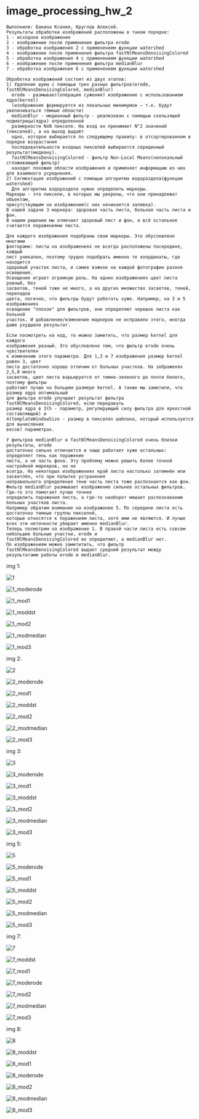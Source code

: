 # image_processing_hw_2
```
Выполнили: Бакина Ксения, Круглов Алексей.
Результаты обработки изображений расположены в таком порядке:
1 - исходное изображение 
2 - изображение после применения фильтра erode
3 - обработка изображения 2 с применением функции watershed
4 - изображение после применения фильтра fastNlMeansDenoisingColored
5 - обработка изображения 4 с применением функции watershed
6 - изображение после применения фильтра medianBlur
7 - обработка изображения 6 с применением функции watershed

Обработка изображений состоит из двух этапов:
1) Удаление шума с помощью трех разных фильтров(erode, fastNlMeansDenoisingColored, medianBlur)
  erode - размывает(операция сужения) изображение с использованием ядра(kernel)
  (изображение формируется из локальных минимумов — т.е. будут увеличиваться тёмные области)
  medianBlur - медианный фильтр - реализован с помощью скользящей подматрицы(ядра) определенной 
  размерности NxN пикселя. На вход он принимает N^2 значений (пикселей), а на выход выдаёт 
  одно, которое выбирается по следующему правилу: в отсортированном в порядке возрастания 
  последовательности входных пикселей выбирается серединный результат(медиану).
  fastNlMeansDenoisingColored - фильтр Non-Local Means(нелокальный сглаживающий фильтр) 
  находит похожие области изображения и применяет информацию из них для взаимного усреднения.
2) Сегментация изображений с помощью алгоритма водораздела(функции watershed)
  Для алгоритма водораздела нужно определить маркеры.
Маркеры - это пиксели, в которых мы уверены, что они принадлежат объектам,
присутствующим на изображении(с них начинается заливка).
В нашей задаче 3 маркера: здоровая часть листа, больная часть листа и фон.
В нашем решении мы отмечает здоровый лист и фон, а всё остальное считается поражениями листа.

Для каждого изображения подобраны свои маркеры. Это обусловлено многими 
факторами: листы на изображениях не всегда расположены посередине, каждый 
лист уникален, поэтому трудно подобрать именно те координаты, где находится 
здоровый участок листа, и самое важное на каждой фотографии разное освещение. 
Освещение играет огромную роль. На одних изображениях цвет листа ровный, без 
засветов, теней тоже не много, а на других множество засветов, теней, перепадов 
цвета, логично, что фильтры будут работать хуже. Например, на 3 и 5 изображениях 
освещение "плохое" для фильтров, они определяют черешок листа как больной 
участок. И добавление/изменение маркеров не исправило этого, иногда даже ухудшало результат.

Если посмотреть на код, то можно заметить, что размер kernel для каждого 
изображения разный. Это обусловлено тем, что фильтр erode очень чувствителен 
к изменению этого параметра. Для 1,3 и 7 изображения размер kernel равен 3, цвет 
листа достаточно хорошо отличим от больных участков. На зображенях 2,5,8 много 
засветов, цвет листа варьируется от темно-зеленого до почти белого, поэтому фильтры 
работают лучше на большем размере kernel. А также мы заметили, что размер ядра оптимальный 
для фильтра erode улучшает результат фильтра fastNlMeansDenoisingColored, если передавать
размер ядра в 3(h - параметр, регулирующий силу фильтра для яркостной составляющей) и 
4(templateWindowSize - размер в пикселях шаблона, который используется для вычисления
весов) параметрах.

У фильтров medianBlur и fastNlMeansDenoisingColored очень близки результаты, erode 
достаточно сильно отличается и чаще работает хуже остальных: определяет тень как поражение 
листа, а не часть фона. Эту проблему можно решить более точной настройкой маркеров, но не 
всегда. На некоторых изображениях край листа настолько затемнён или засветлён, что при попытке устранения
неправильного определения тени часть листа тоже распознается как фон.
Фильтр medianBlur размывает изображение сильнее остальных фильтров. Где-то это помогает лучше точнее 
определить поражения листа, а где-то наоборот мешает распознаванию больных участков листа.
Например обратим внимание на изображение 5. По середине листа есть достаточно темные группы пикселей,
которые относятся к поражениям листа, хотя ими не являются. И лучше всех эти неточности убирает именно medianBlur.
Теперь посмотрим на изображение 1. В правой части листа есть совсем небольшие больные участки, erode и 
fastNlMeansDenoisingColored их определяют, а medianBlur нет.
По изображениям можно заметитить, что фильтр fastNlMeansDenoisingColored выдает средний результат между
результатами работы erode и medianBlur.
```

img 1:

![1](https://user-images.githubusercontent.com/61293111/138915851-92a71a97-3e5b-42a0-8ecf-a0edd50e88a1.jpg)

![1_moderode](https://user-images.githubusercontent.com/61293111/138961270-37958b97-0635-450d-b0f1-8fe2c66f624b.jpg)

![1_mod1](https://user-images.githubusercontent.com/61293111/138959154-a5f51788-3087-4186-9f2f-f0713eeb2d46.jpg)

![1_moddst](https://user-images.githubusercontent.com/61293111/138961315-d69c0d0e-1c90-4cb8-8d6b-6d825db97ff6.jpg)

![1_mod2](https://user-images.githubusercontent.com/61293111/138959183-2329917f-3f78-40df-8a68-dfbefed16250.jpg)

![1_modmedian](https://user-images.githubusercontent.com/61293111/138961348-a0d31115-fe0c-4d78-8949-17220526514f.jpg)

![1_mod3](https://user-images.githubusercontent.com/61293111/138959203-26498318-1c66-404c-b321-ddaa4e3707e2.jpg)

img 2:

![2](https://user-images.githubusercontent.com/61293111/138916051-d6cdc463-bdfe-46dd-a897-4782410e7497.jpg)

![2_moderode](https://user-images.githubusercontent.com/61293111/138961616-910e55ae-fd13-46be-bb79-6be264a3b14d.jpg)

![2_mod1](https://user-images.githubusercontent.com/61293111/138959235-a0858611-42ed-4777-9eaa-8fa897c08b1c.jpg)

![2_moddst](https://user-images.githubusercontent.com/61293111/138961633-a41e3e3f-d58f-4c3a-9944-14f34a632c4f.jpg)

![2_mod2](https://user-images.githubusercontent.com/61293111/138959257-07347a24-e4ca-4aa0-a3c0-3d0c0c27f0d1.jpg)

![2_modmedian](https://user-images.githubusercontent.com/61293111/138961648-19800b50-f081-46aa-8717-6fdac6440582.jpg)

![2_mod3](https://user-images.githubusercontent.com/61293111/138959278-f8271996-3904-4f97-8daf-aeed588f84cc.jpg)

img 3:

![3](https://user-images.githubusercontent.com/61293111/138916190-e22bb902-bbf3-4fb1-8129-35f87b8c4ed5.jpg)

![3_moderode](https://user-images.githubusercontent.com/61293111/138961664-e8f1f350-5ea1-4a0e-b4ef-a7e5028c04c7.jpg)

![3_mod1](https://user-images.githubusercontent.com/61293111/138959312-78017eab-97c1-48ea-8bfa-c11dc01b0a46.jpg)

![3_moddst](https://user-images.githubusercontent.com/61293111/138961679-b9fab282-cf40-408d-83fe-598861c0a27b.jpg)

![3_mod2](https://user-images.githubusercontent.com/61293111/138959328-4389a4f8-6e78-4b10-9c73-e49c4f9e5089.jpg)

![3_modmedian](https://user-images.githubusercontent.com/61293111/138961698-3605505f-e998-49f4-8271-04d4c2853179.jpg)

![3_mod3](https://user-images.githubusercontent.com/61293111/138959348-347c1f83-02bc-4f28-b89a-cb3e70586c00.jpg)

img 5:

![5](https://user-images.githubusercontent.com/61293111/138916270-a9fdaea1-c00c-492e-9c8e-3bcbe324d027.JPG)

![5_moderode](https://user-images.githubusercontent.com/61293111/138961744-84e29b59-9bb3-4806-9a83-d3a8316e6cdf.jpg)

![5_mod1](https://user-images.githubusercontent.com/61293111/138959384-72c242ae-5442-4da9-889e-677d118ab121.jpg)

![5_moddst](https://user-images.githubusercontent.com/61293111/138961756-fd72628b-f0f7-4676-b035-e07e4c66d278.jpg)

![5_mod2](https://user-images.githubusercontent.com/61293111/138959403-8962a36b-38cb-4573-8533-9a78e5020c7e.jpg)

![5_modmedian](https://user-images.githubusercontent.com/61293111/138961765-6e9fc8aa-3b46-4660-b97f-a4c01ad2afe6.jpg)

![5_mod3](https://user-images.githubusercontent.com/61293111/138959421-4795d855-d678-47b4-a85b-4addcb7c5cb3.jpg)

img 7:

![7](https://user-images.githubusercontent.com/61293111/138916351-bc2720de-b36e-450a-9851-5a67b5e71999.JPG)

![7_moddst](https://user-images.githubusercontent.com/61293111/138961784-eeef9d37-a7bd-4f0b-9958-2998b5e98998.jpg)

![7_mod1](https://user-images.githubusercontent.com/61293111/138959439-e7654c5e-0c02-43cc-8d4f-7f3a392851b1.jpg)

![7_moderode](https://user-images.githubusercontent.com/61293111/138961795-d6ff9dd8-f3c8-4337-87de-83ed978589f3.jpg)

![7_mod2](https://user-images.githubusercontent.com/61293111/138959463-7bbdbc5c-f4dd-4c71-9ee7-62aba907fde9.jpg)

![7_modmedian](https://user-images.githubusercontent.com/61293111/138961812-d2c8b89a-bf5d-4c5c-b398-d3a1f4a180bc.jpg)

![7_mod3](https://user-images.githubusercontent.com/61293111/138959490-805570ad-7da4-400a-9147-96b3afe86345.jpg)

img 8:

![8](https://user-images.githubusercontent.com/61293111/138916421-4cfa5c3a-2d88-44ee-b093-39a0041e9c42.JPG)

![8_moddst](https://user-images.githubusercontent.com/61293111/138961846-e57aa464-86e1-4bbd-93f0-d499c4653c7f.jpg)

![8_mod1](https://user-images.githubusercontent.com/61293111/138959522-14a78d44-5e73-4f14-a65d-077c7cf4f144.jpg)

![8_moderode](https://user-images.githubusercontent.com/61293111/138961864-d1e28c38-08de-45b5-a8d3-14139ddd012d.jpg)

![8_mod2](https://user-images.githubusercontent.com/61293111/138959536-7fd89a25-ca80-4c66-88fc-69f041f8cadd.jpg)

![8_modmedian](https://user-images.githubusercontent.com/61293111/138961879-e7a6b89d-37c8-4150-988d-ee3cb1bda1c2.jpg)

![8_mod3](https://user-images.githubusercontent.com/61293111/138959566-7109b42c-fdc2-44d5-970c-c7edb634c963.jpg)
